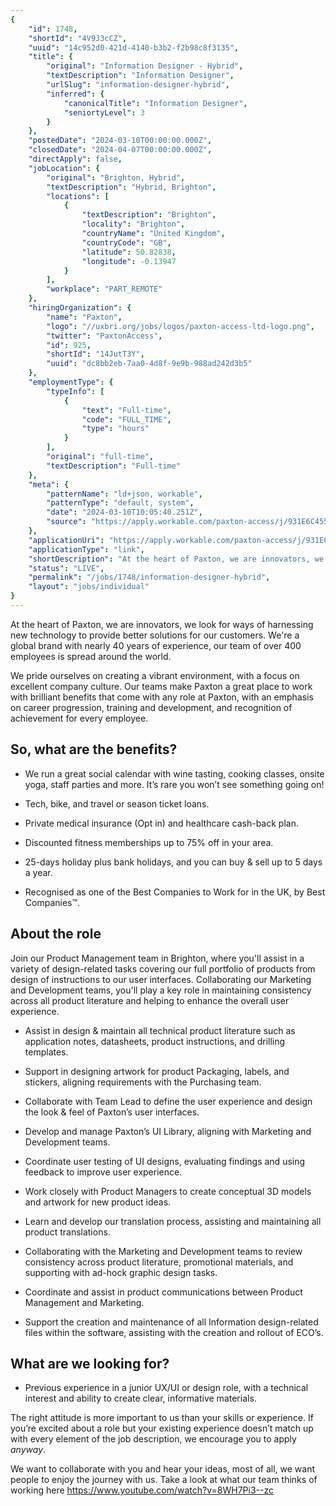 ```yaml
---
{
	"id": 1748,
	"shortId": "4V9J3cCZ",
	"uuid": "14c952d0-421d-4140-b3b2-f2b98c8f3135",
	"title": {
		"original": "Information Designer - Hybrid",
		"textDescription": "Information Designer",
		"urlSlug": "information-designer-hybrid",
		"inferred": {
			"canonicalTitle": "Information Designer",
			"seniortyLevel": 3
		}
	},
	"postedDate": "2024-03-10T00:00:00.000Z",
	"closedDate": "2024-04-07T00:00:00.000Z",
	"directApply": false,
	"jobLocation": {
		"original": "Brighton, Hybrid",
		"textDescription": "Hybrid, Brighton",
		"locations": [
			{
				"textDescription": "Brighton",
				"locality": "Brighton",
				"countryName": "United Kingdom",
				"countryCode": "GB",
				"latitude": 50.82838,
				"longitude": -0.13947
			}
		],
		"workplace": "PART_REMOTE"
	},
	"hiringOrganization": {
		"name": "Paxton",
		"logo": "//uxbri.org/jobs/logos/paxton-access-ltd-logo.png",
		"twitter": "PaxtonAccess",
		"id": 925,
		"shortId": "14JutT3Y",
		"uuid": "dc8bb2eb-7aa0-4d8f-9e9b-988ad242d3b5"
	},
	"employmentType": {
		"typeInfo": [
			{
				"text": "Full-time",
				"code": "FULL_TIME",
				"type": "hours"
			}
		],
		"original": "full-time",
		"textDescription": "Full-time"
	},
	"meta": {
		"patternName": "ld+json, workable",
		"patternType": "default, system",
		"date": "2024-03-10T10:05:40.251Z",
		"source": "https://apply.workable.com/paxton-access/j/931E6C4557/"
	},
	"applicationUri": "https://apply.workable.com/paxton-access/j/931E6C4557/apply/",
	"applicationType": "link",
	"shortDescription": "At the heart of Paxton, we are innovators, we look for ways of harnessing new technology to provide better solutions for our customers. We're' a global brand with nearly 40 years of experience, our",
	"status": "LIVE",
	"permalink": "/jobs/1748/information-designer-hybrid",
	"layout": "jobs/individual"
}
---
```

<p>At the heart of Paxton, we are innovators, we look for ways of harnessing new technology to provide better solutions for our customers. We're a global brand with nearly 40 years of experience, our team of over 400 employees is spread around the world.</p><p>We pride ourselves on creating a vibrant environment, with a focus on excellent company culture. Our teams make Paxton a great place to work with brilliant benefits that come with any role at Paxton, with an emphasis on career progression, training and development, and recognition of achievement for every employee.</p><h2>So, what are the benefits?</h2><ul><li><p>We run a great social calendar with wine tasting, cooking classes, onsite yoga, staff parties and more. It’s rare you won’t see something going on!</p></li><li><p>Tech, bike, and travel or season ticket loans.</p></li><li><p>Private medical insurance (Opt in) and healthcare cash-back plan.</p></li><li><p>Discounted fitness memberships up to 75% off in your area.</p></li><li><p>25-days holiday plus bank holidays, and you can buy &amp; sell up to 5 days a year.</p></li><li><p>Recognised as one of the Best Companies to Work for in the UK, by Best Companies™.</p></li></ul><h2>About the role</h2><p>Join our Product Management team in Brighton, where you'll assist in a variety of design-related tasks covering our full portfolio of products from design of instructions to our user interfaces. Collaborating our Marketing and Development teams, you'll play a key role in maintaining consistency across all product literature and helping to enhance the overall user experience.</p><ul><li><p>Assist in design &amp; maintain all technical product literature such as application notes, datasheets, product instructions, and drilling templates.</p></li><li><p>Support in designing artwork for product Packaging, labels, and stickers, aligning requirements with the Purchasing team.</p></li><li><p>Collaborate with Team Lead to define the user experience and design the look &amp; feel of Paxton’s user interfaces.</p></li><li><p>Develop and manage Paxton’s UI Library, aligning with Marketing and Development teams.</p></li><li><p>Coordinate user testing of UI designs, evaluating findings and using feedback to improve user experience.</p></li><li><p>Work closely with Product Managers to create conceptual 3D models and artwork for new product ideas.&nbsp;</p></li><li><p>Learn and develop our translation process, assisting and maintaining all product translations.</p></li><li><p>Collaborating with the Marketing and Development teams to review consistency across product literature, promotional materials, and supporting with ad-hock graphic design tasks.</p></li><li><p>Coordinate and assist in product communications between Product Management and Marketing.</p></li><li><p>Support the creation and maintenance of all Information design-related files within the software, assisting with the creation and rollout of ECO’s.</p></li></ul><h2>What are we looking for?</h2><ul><li><p>Previous experience in a junior UX/UI or design role, with a technical interest and ability to create clear, informative materials.</p></li></ul><p>The right attitude is more important to us than your skills or experience. If you’re excited about a role but your existing experience doesn’t match up with every element of the job description, we encourage you to apply <em>anyway</em>.</p><p>We want to collaborate with you and hear your ideas, most of all, we want people to enjoy the journey with us. Take a look at what our team thinks of working here <a target="_blank" rel="noopener noreferrer nofollow" href="https://www.youtube.com/watch?v=8WH7Pi3--zc">https://www.youtube.com/watch?v=8WH7Pi3--zc</a></p>
